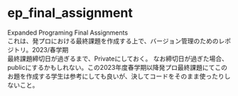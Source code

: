 # ep_final_assignment
Expanded Programing Final Assignments<br>
これは、発プロにおける最終課題を作成する上で、バージョン管理のためのレポジトリ。2023/春学期<br>
最終課題締切日が過ぎるまで、Privateにしておく。
なお締切日が過ぎた場合、publicにするかもしれない。この2023年度春学期以降発プロ最終課題にてこのお題を作成する学生は参考にしても良いが、決してコードをそのまま使ったりしないこと。

